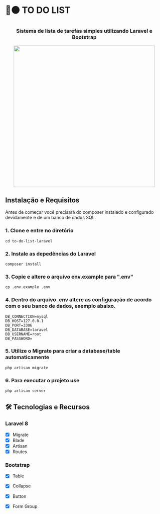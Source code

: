 # <p align=""> 📝🟠 TO DO LIST </p>


### <p  align="center">  Sistema de lista de tarefas simples utilizando Laravel e Bootstrap </p>

 
 <p  align="center"> <img src="https://user-images.githubusercontent.com/61328786/122454498-d79c2f00-cf81-11eb-98ca-db52f39994d4.gif" width="450"></p> 

## Instalação e Requisitos

Antes de começar você precisará do composer instalado e configurado devidamente e de um banco de dados SQL.

### 1. Clone e entre no diretório

````
cd to-do-list-laravel
````   

### 2. Instale as depedências do Laravel

````
composer install
````

### 3. Copie e altere o arquivo env.example para  ".env"

```
cp .env.example .env
```

### 4. Dentro do arquivo .env altere as configuração de acordo com o seu banco de dados, exemplo abaixo.
```
DB_CONNECTION=mysql
DB_HOST=127.0.0.1
DB_PORT=3306
DB_DATABASE=laravel
DB_USERNAME=root
DB_PASSWORD=
```

### 5. Utilize o Migrate para criar a database/table automaticamente

````
php artisan migrate
````

### 6. Para executar o projeto use

````
php artisan server
````


## 🛠 Tecnologias e Recursos

### Laravel 8

- [x] Migrate
- [x] Blade
- [x] Artisan
- [x] Routes 

### Bootstrap
- [x] Table
- [x] Collapse
- [x] Button
- [x] Form Group 


